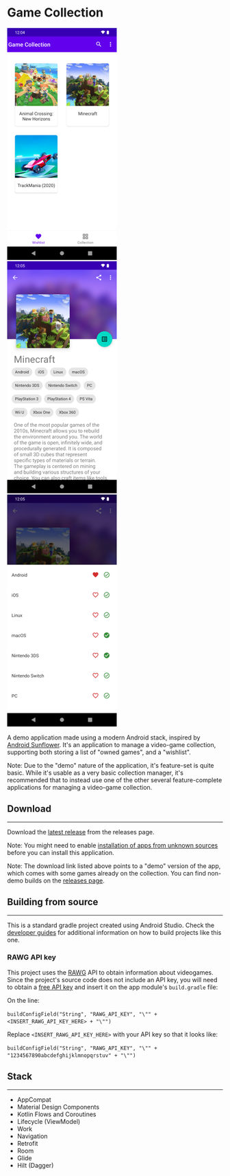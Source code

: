 # Game Collection

![Home page](documentation\images\screenshot_home_wishlist.png "Home page")
![Game details](documentation\images\screenshot_details.png "Home details")
![Owned status](documentation\images\screenshot_status.png "Owned status")

A demo application made using a modern Android stack, inspired by [Android Sunflower](https://github.com/android/sunflower). It's an application to manage a video-game collection, supporting both storing a list of "owned games", and a "wishlist".

Note: Due to the "demo" nature of the application, it's feature-set is quite basic. While it's usable as a very basic collection manager, it's recommended that to instead use one of the other several feature-complete applications for managing a video-game collection.

## Download
---

Download the [latest release](https://github.com/trigonated/GameCollection/releases/download/v1.0/GameCollection-demo_1_0.apk) from the releases page.

Note: You might need to enable [installation of apps from unknown sources](https://www.wikihow.com/Allow-Apps-from-Unknown-Sources-on-Android) before you can install this application.

Note: The download link listed above points to a "demo" version of the app, which comes with some games already on the collection. You can find non-demo builds on the [releases page](https://github.com/trigonated/GameCollection/releases). 

## Building from source
---

This is a standard gradle project created using Android Studio. Check the [developer guides](https://developer.android.com/guide/) for additional information on how to build projects like this one.

### RAWG API key

This project uses the [RAWG](https://rawg.io/) API to obtain information about videogames. Since the project's source code does not include an API key, you will need to obtain a [free API key](https://rawg.io/apidocs) and insert it on the app module's ```build.gradle``` file:

On the line:

```buildConfigField("String", "RAWG_API_KEY", "\"" + <INSERT_RAWG_API_KEY_HERE> + "\"")```

Replace ```<INSERT_RAWG_API_KEY_HERE>``` with your API key so that it looks like:

```buildConfigField("String", "RAWG_API_KEY", "\"" + "1234567890abcdefghijklmnopqrstuv" + "\"")```

## Stack
---

 * AppCompat
 * Material Design Components
 * Kotlin Flows and Coroutines
 * Lifecycle (ViewModel)
 * Work
 * Navigation
 * Retrofit
 * Room
 * Glide
 * Hilt (Dagger)
